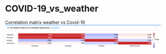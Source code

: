 # COVID-19_vs_weather

Correlation matrix weather vs Covid-19 
![Correlation Matrix](correlationmatrix.png)